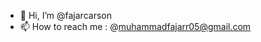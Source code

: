 - 👋 Hi, I’m @fajarcarson
- 📫 How to reach me : @muhammadfajarr05@gmail.com

<!---
fajarcarson/fajarcarson is a ✨ special ✨ repository because its `README.md` (this file) appears on your GitHub profile.
You can click the Preview link to take a look at your changes.
--->
